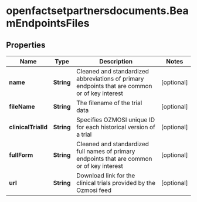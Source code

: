 # openfactsetpartnersdocuments.BeamEndpointsFiles

## Properties

Name | Type | Description | Notes
------------ | ------------- | ------------- | -------------
**name** | **String** | Cleaned and standardized abbreviations of primary endpoints that are common or of key interest | [optional] 
**fileName** | **String** | The filename of the trial data | [optional] 
**clinicalTrialId** | **String** | Specifies OZMOSI unique ID for each historical version of a trial | [optional] 
**fullForm** | **String** | Cleaned and standardized full names of primary endpoints that are common or of key interest | [optional] 
**url** | **String** | Download link for the clinical trials provided by the Ozmosi feed | [optional] 


